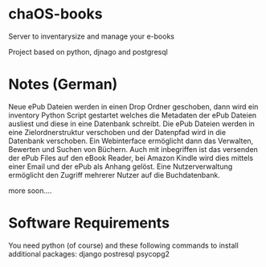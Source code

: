 chaOS-books
===========

Server to inventarysize and manage your e-books

Project based on python, djnago and postgresql

Notes (German)
============
Neue ePub Dateien werden in einen Drop Ordner geschoben, dann wird ein inventory Python Script gestartet welches die Metadaten der ePub Dateien ausliest und diese in eine Datenbank schreibt. Die ePub Dateien werden in eine Zielordnerstruktur verschoben und der Datenpfad wird in die Datenbank verschoben. Ein Webinterface ermöglicht dann das Verwalten, Bewerten und Suchen von Büchern. Auch mit inbegriffen ist das versenden der ePub Files auf den eBook Reader, bei Amazon Kindle wird dies mittels einer Email und der ePub als Anhang gelöst. Eine Nutzerverwaltung ermöglicht den Zugriff mehrerer Nutzer auf die Buchdatenbank.

more soon....

Software Requirements
============
You need python (of course) and these following commands to install additional packages:
django
postresql
psycopg2
